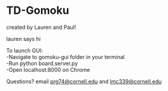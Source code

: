 # TD-Gomoku

created by Lauren and Paul!

lauren says hi

To launch GUI:</br>
-Navigate to gomoku-gui folder in your terminal </br>
-Run python board.server.py </br>
-Open localhost:8000 on Chrome</br>

Questions? email prg74@cornell.edu and lmc339@cornell.edu
